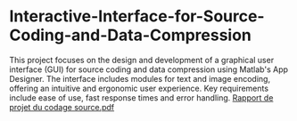 # Interactive-Interface-for-Source-Coding-and-Data-Compression
This project focuses on the design and development of a graphical user interface (GUI) for source coding and data compression using Matlab's App Designer. The interface includes modules for text and image encoding, offering an intuitive and ergonomic user experience. Key requirements include ease of use, fast response times and error handling.
[Rapport de projet du codage source.pdf](https://github.com/user-attachments/files/17498118/Rapport.de.projet.du.codage.source.pdf)
